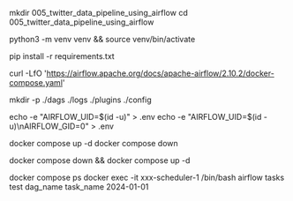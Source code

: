 mkdir 005_twitter_data_pipeline_using_airflow
cd 005_twitter_data_pipeline_using_airflow

python3 -m venv venv && source venv/bin/activate

pip install -r requirements.txt

curl -LfO 'https://airflow.apache.org/docs/apache-airflow/2.10.2/docker-compose.yaml'

mkdir -p ./dags ./logs ./plugins ./config

echo -e "AIRFLOW_UID=$(id -u)" > .env
echo -e "AIRFLOW_UID=$(id -u)\nAIRFLOW_GID=0" > .env

docker compose up -d
docker compose down

docker compose down && docker compose up -d

docker compose ps
docker exec -it xxx-scheduler-1 /bin/bash
airflow tasks test dag_name task_name 2024-01-01